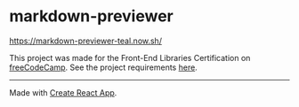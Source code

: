 # markdown-previewer

https://markdown-previewer-teal.now.sh/


This project was made for the Front-End Libraries Certification on [freeCodeCamp](https://www.freecodecamp.org/learn). See the project requirements [here](https://www.freecodecamp.org/learn/front-end-libraries/front-end-libraries-projects/build-a-markdown-previewer).


---

Made with [Create React App](https://github.com/facebook/create-react-app).

